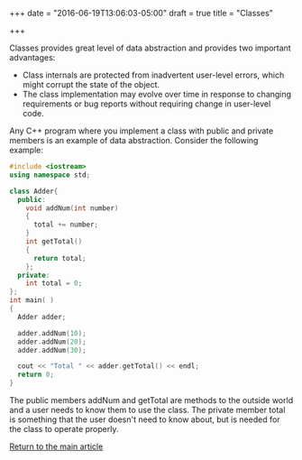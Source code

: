 +++
date = "2016-06-19T13:06:03-05:00"
draft = true
title = "Classes"

+++

Classes provides great level of data abstraction and provides two important advantages:

* Class internals are protected from inadvertent user-level errors, which might corrupt the state of the object.
* The class implementation may evolve over time in response to changing requirements or bug reports without requiring change in user-level code.

Any C++ program where you implement a class with public and private members is an example of data abstraction. Consider the following example:

```c++
#include <iostream>
using namespace std;

class Adder{
  public:
    void addNum(int number)
    {
      total += number;
    }
    int getTotal()
    {
      return total;
    };
  private:
    int total = 0;
};
int main( )
{
  Adder adder;

  adder.addNum(10);
  adder.addNum(20);
  adder.addNum(30);

  cout << "Total " << adder.getTotal() << endl;
  return 0;
}
```

The public members addNum and getTotal are methods to the outside world and a user needs to know them to use the class. The private member total is something that the user doesn't need to know about, but is needed for the class to operate properly.

[Return to the main article](/techtalk/c++)
